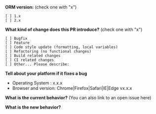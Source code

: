 **ORM version:**  (check one with "x")
```
[ ] 1.x
[ ] 2.x
```

**What kind of change does this PR introduce?** (check one with "x")
```
[ ] Bugfix
[ ] Feature
[ ] Code style update (formatting, local variables)
[ ] Refactoring (no functional changes)
[ ] Build related changes
[ ] CI related changes
[ ] Other... Please describe:
```

**Tell about your platform if it fixes a bug**
* Operating System : x.x.x
* Browser and version: Chrome|Firefox|Safari|IE|Edge vx.x.x

**What is the current behavior?** (You can also link to an open issue here)


**What is the new behavior?**